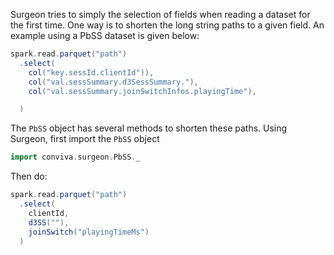 Surgeon tries to simply the selection of fields when reading a dataset for the
first time. One way is to shorten the long string paths to a given field. An
example using a PbSS dataset is given below:

``` scala 
spark.read.parquet("path")
  .select(
    col("key.sessId.clientId")),
    col("val.sessSummary.d3SessSummary."),
    col("val.sessSummary.joinSwitchInfos.playingTime"),

  )
```

The `PbSS` object has several methods to shorten these paths. 
Using Surgeon, first import the `PbSS` object 

```scala mdoc 
import conviva.surgeon.PbSS._
```

Then do:

``` scala 
spark.read.parquet("path")
  .select(
    clientId,
    d3SS(""),
    joinSwitch("playingTimeMs")
  )
```
